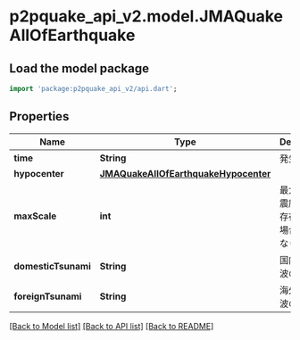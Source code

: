 # p2pquake_api_v2.model.JMAQuakeAllOfEarthquake

## Load the model package
```dart
import 'package:p2pquake_api_v2/api.dart';
```

## Properties
Name | Type | Description | Notes
------------ | ------------- | ------------- | -------------
**time** | **String** | 発生日時 | 
**hypocenter** | [**JMAQuakeAllOfEarthquakeHypocenter**](JMAQuakeAllOfEarthquakeHypocenter.md) |  | [optional] 
**maxScale** | **int** | 最大震度。震度情報が存在しない場合は-1となります。 | [optional] 
**domesticTsunami** | **String** | 国内への津波の有無 | [optional] 
**foreignTsunami** | **String** | 海外での津波の有無 | [optional] 

[[Back to Model list]](../README.md#documentation-for-models) [[Back to API list]](../README.md#documentation-for-api-endpoints) [[Back to README]](../README.md)


